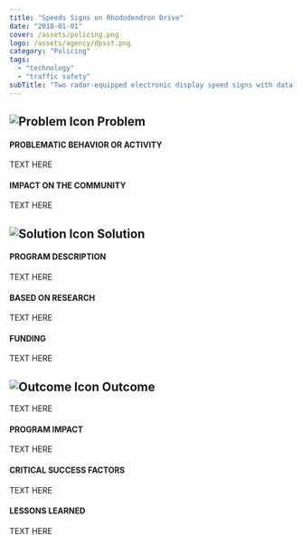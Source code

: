 ```yaml
---
title: "Speeds Signs on Rhododendron Drive"
date: "2018-01-01"
cover: /assets/policing.png
logo: /assets/agency/dpsst.png
category: "Policing"
tags:
  - "technology"
  - "traffic safety"
subTitle: "Two radar-equipped electronic display speed signs with data collection capability were placed at the north and south ends of a crash prone roadway."
---
```


## ![Problem Icon](https://github.com/google/material-design-icons/raw/master/alert/1x_web/ic_error_outline_black_48dp.png "Problem") Problem

#### PROBLEMATIC BEHAVIOR OR ACTIVITY

TEXT HERE

#### IMPACT ON THE COMMUNITY

TEXT HERE

## ![Solution Icon](https://github.com/google/material-design-icons/raw/master/action/1x_web/ic_lightbulb_outline_black_48dp.png "Solution") Solution

#### PROGRAM DESCRIPTION

TEXT HERE

#### BASED ON RESEARCH

TEXT HERE

#### FUNDING

TEXT HERE

## ![Outcome Icon](https://github.com/google/material-design-icons/raw/master/action/1x_web/ic_view_list_black_48dp.png "Outcome") Outcome

TEXT HERE

#### PROGRAM IMPACT

TEXT HERE

#### CRITICAL SUCCESS FACTORS

TEXT HERE

#### LESSONS LEARNED

TEXT HERE
